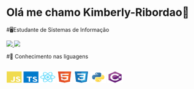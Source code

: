 # Olá me chamo Kimberly-Ribordao🖤

#🖥️Estudante de Sistemas de Informação 




<div>
  <a href="https://beacons.ai/kimberlyribordao-glitch">
       <img widt="42%m" src="https://github-readme-stats.vercel.app/api?username=kimberlyribordao-glitch&show_icons=true&theme=dracula&include_all_commits=true&count_private=true"/>
    <img widt="50%em" src="https://github-readme-stats.vercel.app/api/top-langs/?username=kimberlyribordao-glitch&layout=compact&langs_count=16&theme=dracula"/>
  </a>
</div>



#📖 Conhecimento nas liguagens 
<div style="display: inline_block"><br>
  <img align="center" alt="Rafa-Js" height="30" width="40" src="https://raw.githubusercontent.com/devicons/devicon/master/icons/javascript/javascript-plain.svg">
  <img align="center" alt="Rafa-Ts" height="30" width="40" src="https://raw.githubusercontent.com/devicons/devicon/master/icons/typescript/typescript-plain.svg">
  <img align="center" alt="Rafa-React" height="30" width="40" src="https://raw.githubusercontent.com/devicons/devicon/master/icons/react/react-original.svg">
  <img align="center" alt="Rafa-HTML" height="30" width="40" src="https://raw.githubusercontent.com/devicons/devicon/master/icons/html5/html5-original.svg">
  <img align="center" alt="Rafa-CSS" height="30" width="40" src="https://raw.githubusercontent.com/devicons/devicon/master/icons/css3/css3-original.svg">
  <img align="center" alt="Rafa-Python" height="30" width="40" src="https://raw.githubusercontent.com/devicons/devicon/master/icons/python/python-original.svg">
  <img align="center" alt="Rafa-Csharp" height="30" width="40" src="https://raw.githubusercontent.com/devicons/devicon/master/icons/csharp/csharp-original.svg">
</div>
  
